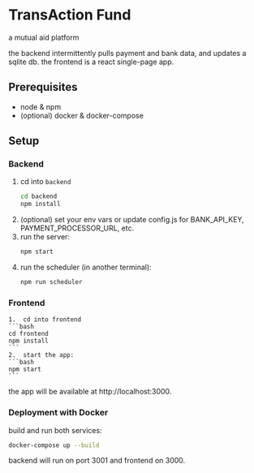 # TransAction Fund

a mutual aid platform

the backend intermittently pulls payment and bank data, and updates a sqlite db. the frontend is a react single-page app.

## Prerequisites

- node & npm
- (optional) docker & docker-compose

## Setup

### Backend

1. cd into `backend`
   ```bash
   cd backend
   npm install
   ```
2. (optional) set your env vars or update config.js for BANK_API_KEY, PAYMENT_PROCESSOR_URL, etc.
3. run the server:
   ```bash
   npm start
   ```
4. run the scheduler (in another terminal):
   ```bash
   npm run scheduler
   ```

### Frontend

    1.	cd into frontend
    ```bash
    cd frontend
    npm install
    ```
    2.	start the app:
    ```bash
    npm start
    ```

the app will be available at http://localhost:3000.

### Deployment with Docker

build and run both services:

```bash
docker-compose up --build
```

backend will run on port 3001 and frontend on 3000.
